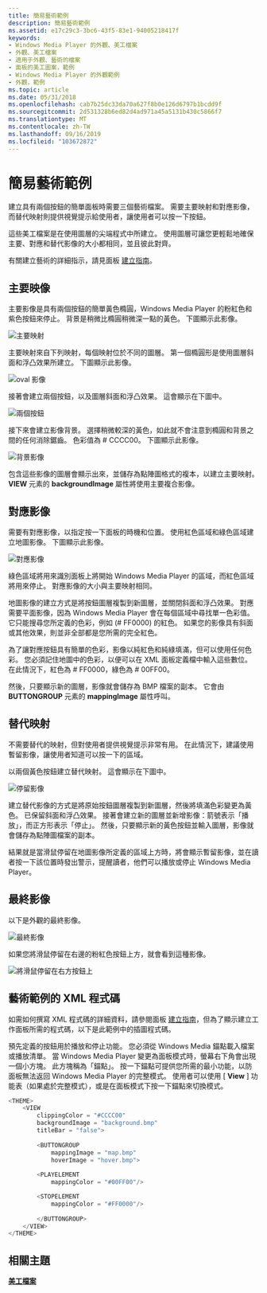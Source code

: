 ```yaml
---
title: 簡易藝術範例
description: 簡易藝術範例
ms.assetid: e17c29c3-3bc6-43f5-83e1-94005218417f
keywords:
- Windows Media Player 的外觀、美工檔案
- 外觀、美工檔案
- 適用于外觀、藝術的檔案
- 面板的美工圖案，範例
- Windows Media Player 的外觀範例
- 外觀，範例
ms.topic: article
ms.date: 05/31/2018
ms.openlocfilehash: cab7b25dc33da70a627f8b0e126d6797b1bcdd9f
ms.sourcegitcommit: 2d531328b6ed82d4ad971a45a5131b430c5866f7
ms.translationtype: MT
ms.contentlocale: zh-TW
ms.lasthandoff: 09/16/2019
ms.locfileid: "103672872"
---
```

# <a name="simple-art-example"></a>簡易藝術範例

建立具有兩個按鈕的簡單面板時需要三個藝術檔案。 需要主要映射和對應影像，而替代映射則提供視覺提示給使用者，讓使用者可以按一下按鈕。

這些美工檔案是在使用圖層的尖端程式中所建立。 使用圖層可讓您更輕鬆地確保主要、對應和替代影像的大小都相同，並且彼此對齊。

有關建立藝術的詳細指示，請見面板 [建立指南](skin-creation-guide.md)。

## <a name="primary-image"></a>主要映像

主要影像是具有兩個按鈕的簡單黃色橢圓，Windows Media Player 的粉紅色和紫色按鈕來停止。 背景是稍微比橢圓稍微深一點的黃色。 下圖顯示此影像。

![主要映射](images/absam01b.png)

主要映射來自下列映射，每個映射位於不同的圖層。 第一個橢圓形是使用圖層斜面和浮凸效果所建立。 下圖顯示此影像。

![oval 影像](images/absam01s.png)

接著會建立兩個按鈕，以及圖層斜面和浮凸效果。 這會顯示在下圖中。

![兩個按鈕](images/absam01p.png)

接下來會建立影像背景。 選擇稍微較深的黃色，如此就不會注意到橢圓和背景之間的任何消除鋸齒。 色彩值為 \# CCCC00。 下圖顯示此影像。

![背景影像](images/absam01y.png)

包含這些影像的圖層會顯示出來，並儲存為點陣圖格式的複本，以建立主要映射。 **VIEW** 元素的 **backgroundImage** 屬性將使用主要複合影像。

## <a name="mapping-image"></a>對應影像

需要有對應影像，以指定按一下面板的時機和位置。 使用紅色區域和綠色區域建立地圖影像。 下圖顯示此影像。

![對應影像](images/absam01m.png)

綠色區域將用來識別面板上將開始 Windows Media Player 的區域，而紅色區域將用來停止。 對應影像的大小與主要映射相同。

地圖影像的建立方式是將按鈕圖層複製到新圖層，並關閉斜面和浮凸效果。 對應需要平面影像，因為 Windows Media Player 會在每個區域中尋找單一色彩值。 它只能搜尋您所定義的色彩，例如 (\# FF0000) 的紅色。 如果您的影像具有斜面或其他效果，則並非全部都是您所需的完全紅色。

為了讓對應按鈕具有簡單的色彩，影像以純紅色和純綠填滿，但可以使用任何色彩。 您必須記住地圖中的色彩，以便可以在 XML 面板定義檔中輸入這些數位。 在此情況下，紅色為 \# FF0000，綠色為 \# 00FF00。

然後，只要顯示新的圖層，影像就會儲存為 BMP 檔案的副本。 它會由 **BUTTONGROUP** 元素的 **mappingImage** 屬性呼叫。

## <a name="alternate-image"></a>替代映射

不需要替代的映射，但對使用者提供視覺提示非常有用。 在此情況下，建議使用暫留影像，讓使用者知道可以按一下的區域。

以兩個黃色按鈕建立替代映射。 這會顯示在下圖中。

![停留影像](images/absam01h.png)

建立替代影像的方式是將原始按鈕圖層複製到新圖層，然後將填滿色彩變更為黃色。 已保留斜面和浮凸效果。 接著會建立新的圖層並新增影像：箭號表示「播放」，而正方形表示「停止」。 然後，只要顯示新的黃色按鈕並輸入圖層，影像就會儲存為點陣圖檔案的副本。

結果就是當滑鼠停留在地圖影像所定義的區域上方時，將會顯示暫留影像，並在讀者按一下該位置時發出警示，提醒讀者，他們可以播放或停止 Windows Media Player。

## <a name="final-image"></a>最終影像

以下是外觀的最終影像。

![最終影像](images/absam01f.png)

如果您將滑鼠停留在右邊的粉紅色按鈕上方，就會看到這種影像。

![將滑鼠停留在右方按鈕上](images/absam01r.png)

## <a name="xml-code-for-the-art-example"></a>藝術範例的 XML 程式碼

如需如何撰寫 XML 程式碼的詳細資料，請參閱面板 [建立指南](skin-creation-guide.md)，但為了顯示建立工作面板所需的程式碼，以下是此範例中的插圖程式碼。

預先定義的按鈕用於播放和停止功能。 您必須從 Windows Media 錨點載入檔案或播放清單。 當 Windows Media Player 變更為面板模式時，螢幕右下角會出現一個小方塊。 此方塊稱為「錨點」。 按一下錨點可提供您所需的最小功能，以防面板無法返回 Windows Media Player 的完整模式。 使用者可以使用 [ **View** ] 功能表（如果處於完整模式），或是在面板模式下按一下錨點來切換模式。


```C++
<THEME>
    <VIEW
        clippingColor = "#CCCC00"
        backgroundImage = "background.bmp"
        titleBar = "false">
         
        <BUTTONGROUP
            mappingImage = "map.bmp"
            hoverImage = "hover.bmp">
                
        <PLAYELEMENT
            mappingColor = "#00FF00"/>

        <STOPELEMENT
            mappingColor = "#FF0000"/>
                
        </BUTTONGROUP>
    </VIEW>
</THEME>

```



## <a name="related-topics"></a>相關主題

<dl> <dt>

[**美工檔案**](art-files.md)
</dt> </dl>

 

 




